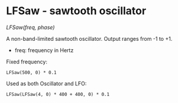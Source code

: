 # LFSaw - sawtooth oscillator

_LFSaw(freq, phase)_

A non-band-limited sawtooth oscillator. Output ranges from -1 to +1.

- freq: frequency in Hertz

Fixed frequency:

	LFSaw(500, 0) * 0.1

Used as both Oscillator and LFO:

	LFSaw(LFSaw(4, 0) * 400 + 400, 0) * 0.1

